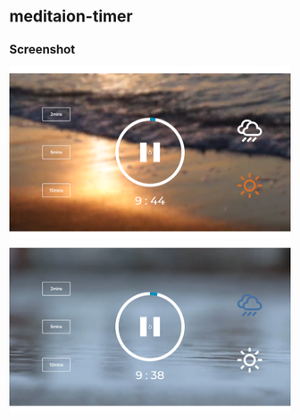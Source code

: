 # meditaion-timer

## Screenshot

![screenshot](./screenshot1.png)
![screenshot](./screenshot2.png)
